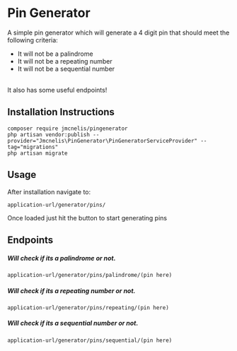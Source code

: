 # Pin Generator
A simple pin generator which will generate a 4 digit pin that should meet the following criteria:

- It will not be a palindrome
- It will not be a repeating number
- It will not be a sequential number

<br>It also has some useful endpoints!

## Installation Instructions

    composer require jmcnelis/pingenerator
    php artisan vendor:publish --provider="Jmcnelis\PinGenerator\PinGeneratorServiceProvider" --tag="migrations"
    php artisan migrate
    
## Usage

After installation navigate to:

    application-url/generator/pins/

Once loaded just hit the button to start generating pins

## Endpoints
##### Will check if its a palindrome or not.
    application-url/generator/pins/palindrome/(pin here)
##### Will check if its a repeating number or not.
    application-url/generator/pins/repeating/(pin here)
##### Will check if its a sequential number or not.
    application-url/generator/pins/sequential/(pin here)
